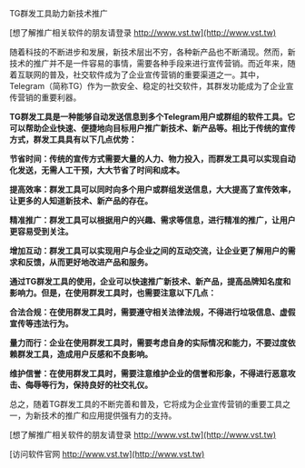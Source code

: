 TG群发工具助力新技术推广

[想了解推广相关软件的朋友请登录 http://www.vst.tw](http://www.vst.tw)

随着科技的不断进步和发展，新技术层出不穷，各种新产品也不断涌现。然而，新技术的推广并不是一件容易的事情，需要各种手段来进行宣传营销。而近年来，随着互联网的普及，社交软件成为了企业宣传营销的重要渠道之一。其中，Telegram（简称TG）作为一款安全、稳定的社交软件，其群发功能成为了企业宣传营销的重要利器。

**TG群发工具是一种能够自动发送信息到多个Telegram用户或群组的软件工具。它可以帮助企业快速、便捷地向目标用户推广新技术、新产品等。相比于传统的宣传方式，群发工具具有以下几点优势：**

**节省时间：传统的宣传方式需要大量的人力、物力投入，而群发工具可以实现自动化发送，无需人工干预，大大节省了时间和成本。**

**提高效率：群发工具可以同时向多个用户或群组发送信息，大大提高了宣传效率，让更多的人知道新技术、新产品的存在。**

**精准推广：群发工具可以根据用户的兴趣、需求等信息，进行精准的推广，让用户更容易受到关注。**

**增加互动：群发工具可以实现用户与企业之间的互动交流，让企业更了解用户的需求和反馈，从而更好地改进产品和服务。**

**通过TG群发工具的使用，企业可以快速推广新技术、新产品，提高品牌知名度和影响力。但是，在使用群发工具时，也需要注意以下几点：**

**合法合规：在使用群发工具时，需要遵守相关法律法规，不得进行垃圾信息、虚假宣传等违法行为。**

**量力而行：企业在使用群发工具时，需要考虑自身的实际情况和能力，不要过度依赖群发工具，造成用户反感和不良影响。**

**维护信誉：在使用群发工具时，需要注意维护企业的信誉和形象，不得进行恶意攻击、侮辱等行为，保持良好的社交礼仪。**

总之，随着TG群发工具的不断完善和普及，它将成为企业宣传营销的重要工具之一，为新技术的推广和应用提供强有力的支持。

[想了解推广相关软件的朋友请登录 http://www.vst.tw](http://www.vst.tw)


[访问软件官网 http://www.vst.tw](http://www.vst.tw)
